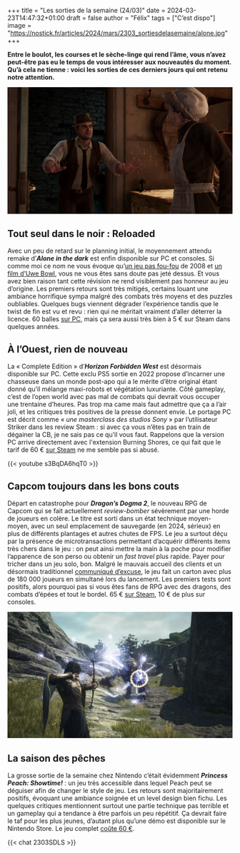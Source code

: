 
+++
title = "Les sorties de la semaine (24/03)"
date = 2024-03-23T14:47:32+01:00
draft = false
author = "Félix"
tags = ["C’est dispo"]
image = "https://nostick.fr/articles/2024/mars/2303_sortiesdelasemaine/alone.jpg"
+++

**Entre le boulot, les courses et le sèche-linge qui rend l’âme, vous n’avez peut-être pas eu le temps de vous intéresser aux nouveautés du moment. Qu’à cela ne tienne : voici les sorties de ces derniers jours qui ont retenu notre attention.**

![Capture d’écran du jeu Alone in the Dark Remake](alone.jpg " « Excusez moi, vous auriez pas vu passer un bon jeu ? »")

## Tout seul dans le noir : Reloaded

Avec un peu de retard sur le planning initial, le moyennement attendu remake d’***Alone in the dark*** est enfin disponible sur PC et consoles. Si comme moi ce nom ne vous évoque qu’[un jeu pas fou-fou](https://store.steampowered.com/app/259170/Alone_in_the_Dark_2008/) de 2008 et [un film d’Uwe Bowl](https://www.youtube.com/watch?v=qX1sQeJd9Mo), vous ne vous êtes sans doute pas jeté dessus. Et vous avez bien raison tant cette révision ne rend visiblement pas honneur au jeu d’origine. Les premiers retours sont très mitigés, certains louant une ambiance horrifique sympa malgré des combats très moyens et des puzzles oubliables. Quelques bugs viennent dégrader l’expérience tandis que le twist de fin est vu et revu : rien qui ne méritait vraiment d’aller déterrer la licence. 60 balles [sur PC](https://store.steampowered.com/app/1310410/Alone_in_the_Dark/), mais ça sera aussi très bien à 5 € sur Steam dans quelques années.

## À l’Ouest, rien de nouveau

La « Complete Edition » d’***Horizon Forbidden West*** est désormais disponible sur PC. Cette exclu PS5 sortie en 2022 propose d’incarner une chasseuse dans un monde post-apo qui a le mérite d’être original étant donné qu’il mélange maxi-robots et végétation luxuriante. Côté gameplay, c’est de l’open world avec pas mal de combats qui devrait vous occuper une trentaine d’heures. Pas trop ma came mais faut admettre que ça a l’air joli, et les critiques très positives de la presse donnent envie. Le portage PC est décrit comme « *une masterclass des studios Sony* » par l’utilisateur Striker dans les review Steam : si avec ça vous n’êtes pas en train de dégainer la CB, je ne sais pas ce qu’il vous faut. Rappelons que la version PC arrive directement avec l'extension Burning Shores, ce qui fait que le tarif de 60 € [sur Steam](https://store.steampowered.com/app/2420110/Horizon_Forbidden_West_Complete_Edition/?snr=1_1056_4_franchise_1059&curator_clanid=40425349) ne me semble pas si abusé.

{{< youtube s3BqDA6hqT0 >}}

## Capcom toujours dans les bons couts

Départ en catastrophe pour ***Dragon’s Dogma 2***, le nouveau RPG  de Capcom qui se fait actuellement *review-bomber* sévèrement par une horde de joueurs en colère. Le titre est sorti dans un état technique moyen-moyen, avec un seul emplacement de sauvegarde (en 2024, sérieux) en plus de différents plantages et autres chutes de FPS. Le jeu a surtout déçu par la présence de microtransactions permettant d’acquérir différents items très chers dans le jeu : on peut ainsi mettre la main à la poche pour modifier l’apparence de son perso ou obtenir un *fast travel* plus rapide. Payer pour tricher dans un jeu solo, bon. Malgré le mauvais accueil des clients et un désormais traditionnel [communiqué d’excuse](https://www.ign.com/articles/capcom-addresses-dragons-dogma-2-steam-backlash-we-sincerely-apologize-for-any-inconvenience), le jeu fait un carton avec plus de 180 000 joueurs en simultané lors du lancement. Les premiers tests sont positifs, alors pourquoi pas si vous êtes fans de RPG avec des dragons, des combats d’épées et tout le bordel. 65 € [sur Steam](https://store.steampowered.com/app/2054970/Dragons_Dogma_2/), 10 € de plus sur consoles.

![Capture d’écran de Dragon’s Dogma 2](dragon.jpg "Un jeu au gameplay audacieux et à l'univers original.")

## La saison des pêches

La grosse sortie de la semaine chez Nintendo c’était évidemment ***Princess Peach: Showtime!*** : un jeu très accessible dans lequel Peach peut se déguiser afin de changer le style de jeu. Les retours sont majoritairement positifs, évoquant une ambiance soignée et un level design bien fichu. Les quelques critiques mentionnent surtout une partie technique pas terrible et un gameplay qui a tendance à être parfois un peu répétitif. Ça devrait faire le taf pour les plus jeunes, d’autant plus qu’une démo est disponible sur le Nintendo Store. Le jeu complet [coûte 60 €](https://www.nintendo.fr/Jeux/Jeux-Nintendo-Switch/Princess-Peach-Showtime--2444445.html).

 {{< chat 2303SDLS >}}